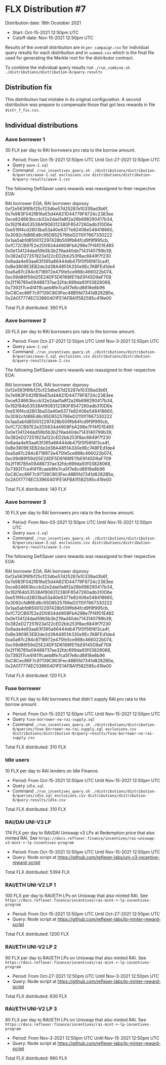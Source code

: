 # FLX Distribution #7

Distribution date: 18th Ocotober 2021

- Start: Oct-15-2021 12:50pm UTC
- Cutoff-date: Nov-15-2021 12:50pm UTC

Results of the overall distribution are in `per_campaign.csv` for individual query results for each distribution and in `summed.csv` which is the final file used for generating the Merkle root for the distributor contract.

To combine the individual query results run `./run_combine.sh ./distributions/distribution-8/query-results`

## Distribution fix

This distribution had mistake in its original configuration. A second distribution was prepare to compensate those that got less rewards in file `distr_7_fix.csv`.

## Individual distributions

### Aave borrower 1

30 FLX per day to RAI borrowers pro rata to the borrow amount.

- Period: From Oct-15-2021 12:50pm UTC Until Oct-27-2021 12:50pm UTC
- Query `aave-1.sql`
- Command `./run_incentives_query.sh ./distributions/distribution-8/queries/aave-1.sql exclusions.csv distributions/distribution-8/query-results/aave-1.csv`

The following DefiSaver users rewards was reassigned to their respective EOA:

RAI borrower EOA, RAI borrower dsproxy
0xf2e563f6fbf25cf23dbe57d25287e10339ad3b6f, 0x7e983F042fB16eE5d4A621D44779F8724c2383ee
0xce824663bccb32e2dad1a8f2a26b698290417b34, 0x192f84b53538Af908312380F8547260adb310D6e
0xe519f4cd2803ba53a40e6377e82406e548418660, 0x3092cfd86Ed8c95D8525766eD2110f7667330222
0x1aa5abfd850012297428b509fb84fcd9f9f995cb, 0xfC72CB97E2e2D0834d4908FbA298e7Ff4fD1E465
0x0e134124dad59b5b3b219ad40de7143140799b39, 0x382eD27251923a122cED2bb253f8ac6849f7f230
0x6ada4e93aa63f395a66444db475f0f56f4f3ca4f, 0xBe3809E3EB2de2d38A4851A330e9Ec7ABFEd1de4
0xa5a97c284c8718972e475fe5ce988c466022b074, 0xc09d86f59d25E24DF5D6168fE11bE9145D9aF709
0x2f116785e09488737ae32fdc699da93f03828068, 0x7392f7ce4f411fcaeb8fe7ca5f7e8cd8818e8b96
0xC8Cec86F7c97139C803Fec48B5fd7341d8282B5e, 0x2A017774EC53960401FE1AFBA1f582595c419e00

Total FLX distributed:  360 FLX

### Aave borrower 2

20 FLX per day to RAI borrowers pro rata to the borrow amount.

- Period: From Oct-27-2021 12:50pm UTC Until Nov-3-2021 12:50pm UTC
- Query `aave-1.sql`
- Command `./run_incentives_query.sh ./distributions/distribution-8/queries/aave-2.sql exclusions.csv distributions/distribution-8/query-results/aave-2.csv`

The following DefiSaver users rewards was reassigned to their respective EOA:

RAI borrower EOA, RAI borrower dsproxy
0xf2e563f6fbf25cf23dbe57d25287e10339ad3b6f, 0x7e983F042fB16eE5d4A621D44779F8724c2383ee
0xce824663bccb32e2dad1a8f2a26b698290417b34, 0x192f84b53538Af908312380F8547260adb310D6e
0xe519f4cd2803ba53a40e6377e82406e548418660, 0x3092cfd86Ed8c95D8525766eD2110f7667330222
0x1aa5abfd850012297428b509fb84fcd9f9f995cb, 0xfC72CB97E2e2D0834d4908FbA298e7Ff4fD1E465
0x0e134124dad59b5b3b219ad40de7143140799b39, 0x382eD27251923a122cED2bb253f8ac6849f7f230
0x6ada4e93aa63f395a66444db475f0f56f4f3ca4f, 0xBe3809E3EB2de2d38A4851A330e9Ec7ABFEd1de4
0xa5a97c284c8718972e475fe5ce988c466022b074, 0xc09d86f59d25E24DF5D6168fE11bE9145D9aF709
0x2f116785e09488737ae32fdc699da93f03828068, 0x7392f7ce4f411fcaeb8fe7ca5f7e8cd8818e8b96
0xC8Cec86F7c97139C803Fec48B5fd7341d8282B5e, 0x2A017774EC53960401FE1AFBA1f582595c419e00

Total FLX distributed:  140 FLX

### Aave borrower 3

10 FLX per day to RAI borrowers pro rata to the borrow amount.

- Period: From Nov-03-2021 12:50pm UTC Until Nov-15-2021 12:50pm UTC
- Query `aave-1.sql`
- Command `./run_incentives_query.sh ./distributions/distribution-8/queries/aave-3.sql exclusions.csv distributions/distribution-8/query-results/aave-3.csv`

The following DefiSaver users rewards was reassigned to their respective EOA:

RAI borrower EOA, RAI borrower dsproxy
0xf2e563f6fbf25cf23dbe57d25287e10339ad3b6f, 0x7e983F042fB16eE5d4A621D44779F8724c2383ee
0xce824663bccb32e2dad1a8f2a26b698290417b34, 0x192f84b53538Af908312380F8547260adb310D6e
0xe519f4cd2803ba53a40e6377e82406e548418660, 0x3092cfd86Ed8c95D8525766eD2110f7667330222
0x1aa5abfd850012297428b509fb84fcd9f9f995cb, 0xfC72CB97E2e2D0834d4908FbA298e7Ff4fD1E465
0x0e134124dad59b5b3b219ad40de7143140799b39, 0x382eD27251923a122cED2bb253f8ac6849f7f230
0x6ada4e93aa63f395a66444db475f0f56f4f3ca4f, 0xBe3809E3EB2de2d38A4851A330e9Ec7ABFEd1de4
0xa5a97c284c8718972e475fe5ce988c466022b074, 0xc09d86f59d25E24DF5D6168fE11bE9145D9aF709
0x2f116785e09488737ae32fdc699da93f03828068, 0x7392f7ce4f411fcaeb8fe7ca5f7e8cd8818e8b96
0xC8Cec86F7c97139C803Fec48B5fd7341d8282B5e, 0x2A017774EC53960401FE1AFBA1f582595c419e00

Total FLX distributed:  120 FLX

### Fuse borrower

10 FLX per day to RAI borrowers that didn't supply RAI pro rata to the borrow amount.

- Period: From Oct-15-2021 12:50pm UTC Until Nov-15-2021 12:50pm UTC
- Query `fuse-borrower-no-rai-supply.sql`
- Command `./run_incentives_query.sh ./distributions/distribution-8/queries/fuse-borrower-no-rai-supply.sql exclusions.csv distributions/distribution-8/query-results/fuse-borrower-no-rai-supply.csv`

Total FLX distributed: 310 FLX

### Idle users

10 FLX per day to RAI lenders on Idle Finance.

- Period: From Oct-15-2021 12:50pm UTC Until Nov-15-2021 12:50pm UTC
- Query `idle.sql`
- Command `./run_incentives_query.sh ./distributions/distribution-8/queries/idle.sql exclusions.csv distributions/distribution-8/query-results/idle.csv`

Total FLX distributed: 310 FLX

### RAI/DAI UNI-V3 LP

174 FLX per day to RAI/DAI Uniswap v3 LPs at Redemption price that also minted RAI. See `https://docs.reflexer.finance/incentives/rai-uniswap-v3-mint-+-lp-incentives-program`

- Period: From Oct-15-2021 12:50pm UTC Until Nov-15-2021 12:50pm UTC
- Query: Node script at https://github.com/reflexer-labs/uni-v3-incentive-reward-script

Total FLX distributed: 5394 FLX

### RAI/ETH UNI-V2 LP 1

100 FLX per day to RAI/ETH LPs on Uniswap that also minted RAI. See `https://docs.reflexer.finance/incentives/rai-mint-+-lp-incentives-program`

- Period: From Oct-15-2021 12:50pm UTC Until Oct-27-2021 12:50pm UTC
- Query: Node script at https://github.com/reflexer-labs/lp-minter-reward-script

Total FLX distributed: 1200 FLX

### RAI/ETH UNI-V2 LP 2

90 FLX per day to RAI/ETH LPs on Uniswap that also minted RAI. See `https://docs.reflexer.finance/incentives/rai-mint-+-lp-incentives-program`

- Period: From Oct-27-2021 12:50pm UTC Until Nov-3-2021 12:50pm UTC
- Query: Node script at https://github.com/reflexer-labs/lp-minter-reward-script

Total FLX distributed: 630 FLX

### RAI/ETH UNI-V2 LP 3

80 FLX per day to RAI/ETH LPs on Uniswap that also minted RAI. See `https://docs.reflexer.finance/incentives/rai-mint-+-lp-incentives-program`

- Period: From Nov-3-2021 12:50pm UTC Until Nov-15-2021 12:50pm UTC
- Query: Node script at https://github.com/reflexer-labs/lp-minter-reward-script

Total FLX distributed: 960 FLX